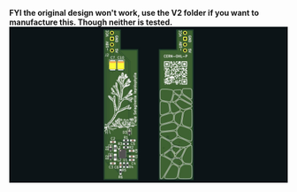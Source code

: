 **FYI the original design won't work, use the V2 folder if you want to manufacture this. Though neither is tested.**
![pic](GB_DMG_PSU.jpg)
